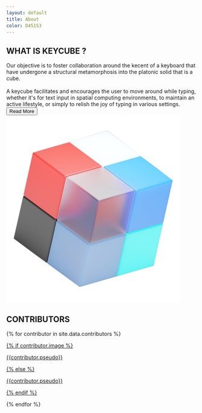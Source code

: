 ```yaml
---
layout: default
title: About
color: D45153
---
```


<script src="./assets/js/slider.js"></script>
<section>
<div class="page-content">
	<div class="presentation-content">
		<div>
		<div class="text-content">
			<h2><i class="fa-solid fa-square" style="color: #{{ page.color }}"></i> WHAT IS KEYCUBE ?</h2>
			Our objective is to foster collaboration around the kecent of a keyboard that have undergone a structural metamorphosis into the platonic solid that is a cube.
			<br>
			<br>
			A keycube facilitates and encourages the user to move around while typing, whether it's for text input in spatial computing environments, to maintain an active lifestyle, or simply to relish the joy of typing in various settings.
		</div>
		<button class="button-white">
			<span class="button-text" style="color: #{{ page.color }}">Read More</span>
			<i class="fa-solid fa-chevron-right" style="color: #{{ page.color }}"></i>
		</button>
		</div>
		<img src="./assets/img/cube.png">
	</div>

<div class="contributor-content">
<h2><i class="fa-solid fa-square" style="color: #{{ page.color }}"></i> CONTRIBUTORS</h2>

<div class="contributor-container">

{% for contributor in site.data.contributors %}

<a href="{{contributor.url}}" target="_blank">

{% if contributor.image %}
<div class="contributor-profil" style="background-image: url('{{contributor.image}}');">
<p class="contributor-pseudo">{{contributor.pseudo}}</p>
</div>
{% else %}
<div class="contributor-profil" style="background-image: url('./assets/img/contributors/no_picture.jpeg');">
<p class="contributor-pseudo">{{contributor.pseudo}}</p>
</div>
{% endif %}

</a>

{% endfor %}

</div>



</div> 

</div>

<!-- <p class="test">ceci est un test</p> -->

</section>
